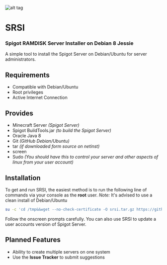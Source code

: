 ![alt tag](https://www.spigotmc.org/attachments/srsilogo-png.119302/)
# SRSI
### Spigot RAMDISK Server Installer on Debian 8 Jessie
A simple tool to install the Spigot Server on Debian/Ubuntu for server administrators.

## Requirements

 - Compatible with Debian/Ubuntu
 - Root privileges
 - Active Internet Connection

## Provides

 - Minecraft Server *(Spigot Server)*
 - Spigot BuildTools.jar *(to build the Spigot Server)*
 - Oracle Java 8
 - Git *(GitHub Debian/Ubuntu)*
 - tar *(if downloaded form source on netinst)*
 - screen
 - Sudo *(You should have this to control your server and other aspects of linux from your user account)*

## Installation

To get and run SRSI, the easiest method is to run the following line of commands via your console as the **root** user.
*Note:* It's advised to use a clean install of Debian/Ubuntu

```bash
su -c 'cd /tmp&&wget --no-check-certificate -O srsi.tar.gz https://github.com/WASasquatch/srsi/archive/master.tar.gz&&mkdir srsi &>/dev/null;cd srsi&&cp /tmp/srsi.tar.gz /tmp/srsi&&tar -zxvf srsi.tar.gz --strip-components 1 --overwrite&&chmod a+x install&&./install'
```

Follow the onscreen prompts carefully. You can also use SRSI to update a user accounts version of Spigot Server.

## Planned Features

- Ability to create multiple servers on one system
- Use the **Issue Tracker** to submit suggestions


